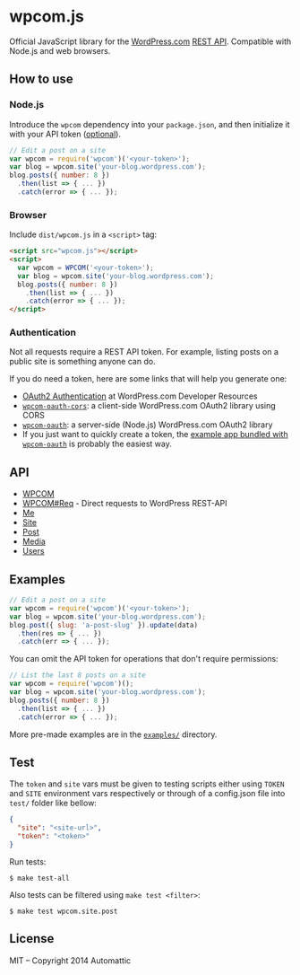 wpcom.js
========

Official JavaScript library for the [WordPress.com][] [REST API][].
Compatible with Node.js and web browsers.

## How to use

### Node.js

Introduce the `wpcom` dependency into your `package.json`, and then initialize
it with your API token ([optional](#authentication)).

```js
// Edit a post on a site
var wpcom = require('wpcom')('<your-token>');
var blog = wpcom.site('your-blog.wordpress.com');
blog.posts({ number: 8 })
  .then(list => { ... })
  .catch(error => { ... });
```

### Browser

Include `dist/wpcom.js` in a `<script>` tag:

```html
<script src="wpcom.js"></script>
<script>
  var wpcom = WPCOM('<your-token>');
  var blog = wpcom.site('your-blog.wordpress.com');
  blog.posts({ number: 8 })
    .then(list => { ... })
    .catch(error => { ... });
</script>
```

### Authentication

Not all requests require a REST API token.  For example, listing posts on a
public site is something anyone can do.

If you do need a token, here are some links that will help you generate one:
- [OAuth2 Authentication](https://developer.wordpress.com/docs/oauth2/)
  at WordPress.com Developer Resources
- [`wpcom-oauth-cors`](https://github.com/Automattic/wpcom-oauth-cors):
  a client-side WordPress.com OAuth2 library using CORS
- [`wpcom-oauth`](https://github.com/Automattic/node-wpcom-oauth):
  a server-side (Node.js) WordPress.com OAuth2 library
- If you just want to quickly create a token, the
  [example app bundled with `wpcom-oauth`](https://github.com/Automattic/node-wpcom-oauth/tree/master/example)
  is probably the easiest way.

## API

* [WPCOM](./docs/wpcom.md)
* [WPCOM#Req](./docs/wpcom.req.md) - Direct requests to WordPress REST-API
* [Me](./docs/me.md)
* [Site](./docs/site.md)
* [Post](./docs/post.md)
* [Media](./docs/media.md)
* [Users](./docs/users.md)

## Examples

```js
// Edit a post on a site
var wpcom = require('wpcom')('<your-token>');
var blog = wpcom.site('your-blog.wordpress.com');
blog.post({ slug: 'a-post-slug' }).update(data)
  .then(res => { ... })
  .catch(err => { ... });
```

You can omit the API token for operations that don't require permissions:

```js
// List the last 8 posts on a site
var wpcom = require('wpcom')();
var blog = wpcom.site('your-blog.wordpress.com');
blog.posts({ number: 8 })
  .then(list => { ... })
  .catch(error => { ... });
```

More pre-made examples are in the [`examples/`](./examples/) directory.

## Test

The `token` and `site` vars must be given to testing scripts either using 
`TOKEN` and `SITE` environment vars respectively or through of a 
config.json file into `test/` folder like bellow:

```json
{
  "site": "<site-url>",
  "token": "<token>"
}
```

Run tests:

```cli
$ make test-all
```

Also tests can be filtered using `make test <filter>`:

```cli
$ make test wpcom.site.post
```

## License

MIT – Copyright 2014 Automattic

[Node.js]: http://nodejs.org
[REST API]: http://developer.wordpress.com/docs/api
[WordPress.com]: http://www.wordpress.com
[node-wpcom-oauth]: https://github.com/Automattic/node-wpcom-oauth
